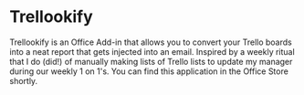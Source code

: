 # Trellookify	

Trellookify is an Office Add-in that allows you to convert your Trello boards into a neat report that gets injected into an email. Inspired by a weekly ritual that I do (did!) of manually making lists of Trello lists to update my manager during our weekly 1 on 1's. You can find this application in the Office Store shortly.
